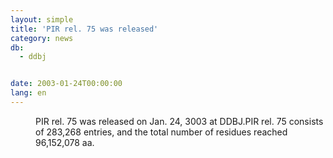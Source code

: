 ```yaml
---
layout: simple
title: 'PIR rel. 75 was released'
category: news
db:
  - ddbj


date: 2003-01-24T00:00:00
lang: en
---
```


<dd>PIR rel. 75 was released on Jan. 24, 3003 at DDBJ.PIR rel. 75 consists of 283,268 entries, and the total number of residues reached 96,152,078 aa.</dd>

